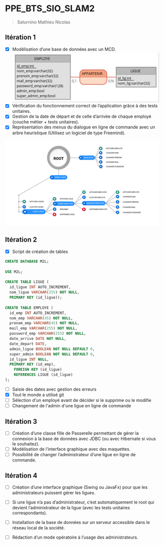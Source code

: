 # PPE_BTS_SIO_SLAM2
> Saturnino Mathieu Nicolas

## Itération 1

- [x] Modélisation d’une base de données avec un MCD.
![MCD](https://raw.githubusercontent.com/NicoLarson/PPE_BTS_SIO_SLAM2/master/MCD.png)
- [x] Vérification du fonctionnement correct de l’application grâce à des tests unitaires.
- [x] Gestion de la date de départ et de celle d’arrivée de chaque employé (couche métier + tests unitaires).
- [x] Représentation des menus du dialogue en ligne de commande avec un arbre heuristique (Utilisez un logiciel de type Freemind). 

![TreeMind](https://raw.githubusercontent.com/NicoLarson/PPE_BTS_SIO_SLAM2/master/Menu.png)


## Itération 2

- [x] Script de création de tables

```sql
CREATE DATABASE M2L;

USE M2L;

CREATE TABLE LIGUE (
  id_ligue INT AUTO_INCREMENT,
  nom_ligue VARCHAR(255) NOT NULL,
  PRIMARY KEY (id_ligue));

CREATE TABLE EMPLOYE (
  id_emp INT AUTO_INCREMENT,
  nom_emp VARCHAR(45) NOT NULL,
  prenom_emp VARCHAR(45) NOT NULL,
  mail_emp VARCHAR(255) NOT NULL,
  password_emp VARCHAR(255) NOT NULL,
  date_arrive DATE NOT NULL,
  date_depart DATE,
  admin_ligue BOOLEAN NOT NULL DEFAULT 0,
  super_admin BOOLEAN NOT NULL DEFAULT 0,
  id_ligue INT NULL,
  PRIMARY KEY (id_emp),
    FOREIGN KEY (id_ligue)
    REFERENCES LIGUE (id_ligue)
);

```

- [ ] Saisie des dates avec gestion des erreurs
- [x] Tout le monde a utilisé git
- [ ] Sélection d'un employé avant de décider si le supprime ou le modifie
- [ ] Changement de l'admin d'une ligue en ligne de commande

## Itération 3

- [ ] Création d’une classe fille de Passerelle permettant de gérer la connexion à la base de données avec JDBC (ou avec Hibernate si vous le souhaitez).
- [ ] Modélisation de l’interface graphique avec des maquettes.
- [ ] Possibilité de changer l’administrateur d’une ligue en ligne de commande. 

## Itération 4

- [ ] Création d’une interface graphique (Swing ou JavaFx) pour que les administrateurs puissent gérer les ligues.
- [ ] Si une ligue n’a pas d’administrateur, c’est automatiquement le root qui devient l’administrateur de la ligue (avec les tests unitaires correspondants).
- [ ] Installation de la base de données sur un serveur accessible dans le réseau local de la société.
- [ ] Rédaction d’un mode opératoire à l’usage des administrateurs. 


